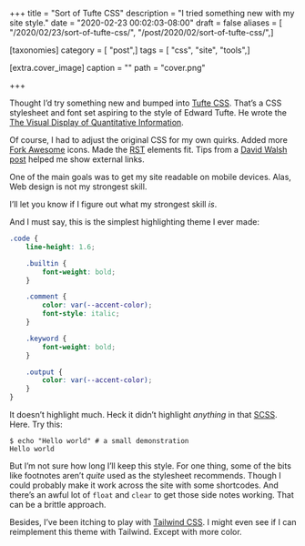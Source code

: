 +++
title = "Sort of Tufte CSS"
description = "I tried something new with my site style."
date = "2020-02-23 00:02:03-08:00"
draft = false
aliases = [ "/2020/02/23/sort-of-tufte-css/", "/post/2020/02/sort-of-tufte-css/",]

[taxonomies]
category = [ "post",]
tags = [ "css", "site", "tools",]

[extra.cover_image]
caption = ""
path = "cover.png"

+++

Thought I’d try something new and bumped into [Tufte
CSS](https://edwardtufte.github.io/tufte-css/). That’s a CSS stylesheet
and font set aspiring to the style of Edward Tufte. He wrote the [The
Visual Display of Quantitative
Information](https://www.edwardtufte.com/tufte/books_vdqi).

Of course, I had to adjust the original CSS for my own quirks. Added
more [Fork Awesome](https://forkaweso.me/) icons. Made the
[RST](/tags/rst) elements fit. Tips from a [David Walsh
post](https://davidwalsh.name/external-links-css) helped me show
external links.

One of the main goals was to get my site readable on mobile devices.
Alas, Web design is not my strongest skill.

I’ll let you know if I figure out what my strongest skill *is*.

And I must say, this is the simplest highlighting theme I ever made:

``` scss
.code {
    line-height: 1.6;

    .builtin {
        font-weight: bold;
    }

    .comment {
        color: var(--accent-color);
        font-style: italic;
    }

    .keyword {
        font-weight: bold;
    }

    .output {
        color: var(--accent-color);
    }
}
```

It doesn’t highlight much. Heck it didn’t highlight *anything* in that
[SCSS](https://sass-lang.com/). Here. Try this:

``` console
$ echo "Hello world" # a small demonstration
Hello world
```

But I’m not sure how long I’ll keep this style. For one thing, some of
the bits like footnotes aren’t *quite* used as the stylesheet
recommends. Though I could probably make it work across the site with
some shortcodes. And there’s an awful lot of `float` and `clear` to get
those side notes working. That can be a brittle approach.

Besides, I’ve been itching to play with [Tailwind
CSS](https://tailwindcss.com/). I might even see if I can reimplement
this theme with Tailwind. Except with more color.